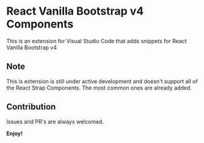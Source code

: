 # React Vanilla Bootstrap v4 Components

This is an extension for Visual Studio Code that adds snippets for React Vanilla Bootstrap v4

## Note
This is extension is still under active development and doesn't support all of the React Strap Components. The most common ones are already added.

## Contribution
Issues and PR's are always welcomed. 

**Enjoy!**